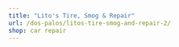 ```yaml
---
title: "Lito's Tire, Smog & Repair"
url: /dos-palos/litos-tire-smog-and-repair-2/
shop: car repair
---
```

